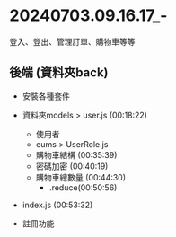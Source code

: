 # 20240703.09.16.17_-
登入、登出、管理訂單、購物車等等
## 後端 (資料夾back)
* 安裝各種套件
* 資料夾models > user.js (00:18:22)
    * 使用者
    * eums > UserRole.js
    * 購物車結構 (00:35:39)
    * 密碼加密 (00:40:19)
    * 購物車總數量 (00:44:30)
        * .reduce(00:50:56)
* index.js (00:53:32)


* 註冊功能